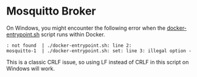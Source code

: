 # Mosquitto Broker

On Windows, you might encounter the following error when the [docker-entrypoint.sh](docker-entrypoint.sh) script runs within Docker.
```
: not found  | ./docker-entrypoint.sh: line 2:
mosquitto-1  | ./docker-entrypoint.sh: set: line 3: illegal option -
```

This is a classic CRLF issue, so using LF instead of CRLF in this script on Windows will work.

